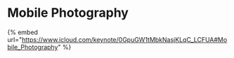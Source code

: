 # Mobile Photography

{% embed url="https://www.icloud.com/keynote/0GpuGW1tMbkNasjKLqC_LCFUA#Mobile_Photography" %}
